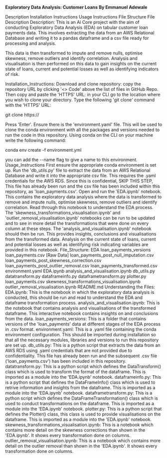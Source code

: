 **Exploratory Data Analysis: Customer Loans**
**By Emmanuel Adewale**

Description
Installation Instructions
Usage Instructions
File Structure
File Description
Description:
This is an Ai Core project with the aim of conducting Exploratory Data Analysis (EDA) on tabular customer loan payments data. This involves extracting the data from an AWS Relational Database and writing it to a pandas dataframe and a csv file ready for processing and analysis.

This data is then transformed to impute and remove nulls, optimise skewness, remove outliers and identify correlation. Analysis and visualisation is then performed on this data to gain insights on the current state of loans, current and potential losses as well as identifying indicators of risk.

Installation_Instructions:
Download and clone repository:
copy the repository URL by clicking '<> Code' above the list of files in GitHub Repo. Then copy and paste the 'HTTPS' URL:
in your CLI go to the location where you wish to clone your directory.
Type the following 'git clone' command with the 'HTTPS' URL:

git clone https://

Press 'Enter'.
Ensure there is the 'environment.yaml' file. This will be used to clone the conda environment with all the packages and versions needed to run the code in this repository. Using conda on the CLI on your machine write the following command:

conda env create -f environment.yml

you can add the --name flag to give a name to this environment.
Usage_Instructions
First ensure the appropriate conda environment is set up.
Run the 'db_utils.py' file to extract the data from an AWS Relational Database and write it into the appropriate csv file. This requires the .yaml credentials for the AWS RDS.
Since this is confidential, SKIP THIS STEP, This file has already been run and the csv file has been included within this repository, as 'loan_payments.csv'.
Open and run the 'EDA.ipynb' notebook. This contains the exploratory data analysis where the data is transformed to remove and impute nulls, optimise skewness, remove outliers and identify correlation.
Read through this notebook to understand the EDA process.
The 'skewness_transformations_visualisation.ipynb' and 'outlier_removal_visualisation.ipynb' notebooks can be run to be updated and to see in more detail the transformations that were done on every column at these steps.
The 'analysis_and_visualisation.ipynb' notebook should then be run. This provides insights, conclusions and visualisations from the transformed data. Analysis on the current state of loans, current and potential losses as well as identifying risk indicating variables are provided in this notebook.
File_Structure:
EDA
loan_payments_versions
loan_payments.csv [Raw Data]
loan_payments_post_null_imputation.csv
loan_payments_post_skewness_correction.csv
loan_payments_post_outlier_removal.csv
loan_payments_transformed.csv
environment.yaml
EDA.ipynb
analysis_and_visualisation.ipynb
db_utils.py
datatransform.py
dataframeinfo.py
dataframetransform.py
plotter.py
loan_payments.csv
skewness_transformations_visualisation.ipynb
outlier_removal_visualisation.ipynb
README.md
Understanding the Files:
EDA.ipynb: This is the notebook in which the exploratory data analysis is conducted, this should be run and read to understand the EDA and dataframe transformation process.
analysis_and_visualisation.ipynb: This is the notebook that contains analysis and visualisations of the transformed dataframe. This interactive notebook contains insights on and conclusions from the data.
loan_payments_versions: This is a folder that contains versions of the 'loan_payments' data at different stages of the EDA process in .csv format.
environment.yaml: This is a .yaml file containing the conda environment configuration. This should be imported during installation so that all the necessary modules, libraries and versions to run this repository are set up.
db_utils.py: This is a python script that extracts the data from an AWS RDS using .yaml credentials that are not provided due to confidentiality. This file has already been run and the subsequent .csv file ('loan_payments.csv') has been included in this repository.
datatransform.py: This is a python script which defines the DataTransform() class which is used to transform the format of the dataframe. This is imported as a module into the 'EDA.ipynb' notebook.
dataframeinfo.py: This is a python script that defines the DataFrameInfo() class which is used to retrive information and insights from the dataframe. This is imported as a module into the 'EDA.ipynb' notebook.
dataframetransform.py: This is a python script which defines the DataFrameTransformation() class which is used to conduct transformations on the dataframe. This is imported as a module into the 'EDA.ipynb' notebook.
plotter.py: This is a python script that defines the Plotter() class, this class is used to provide visualisations on the dataframe. This is imported as a module into the 'EDA.ipynb' notebook.
skewness_transformations_visualisation.ipynb: This is a notebook which contains more detail on the skewness corrections than shown in the 'EDA.ipynb'. It shows every transformation done on columns.
outlier_removal_visualisation.ipynb: This is a notebook which contains more detail on the outlier removal than shown in the 'EDA.ipynb'. It shows every transformation done on columns.
